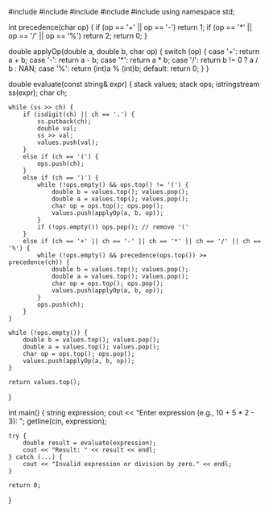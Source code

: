 #include <iostream>
#include <stack>
#include <cctype>
#include <sstream>
#include <cmath>
using namespace std;

int precedence(char op) {
    if (op == '+' || op == '-') return 1;
    if (op == '*' || op == '/' || op == '%') return 2;
    return 0;
}

double applyOp(double a, double b, char op) {
    switch (op) {
        case '+': return a + b;
        case '-': return a - b;
        case '*': return a * b;
        case '/': return b != 0 ? a / b : NAN;
        case '%': return (int)a % (int)b;
        default: return 0;
    }
}

double evaluate(const string& expr) {
    stack<double> values;
    stack<char> ops;
    istringstream ss(expr);
    char ch;

    while (ss >> ch) {
        if (isdigit(ch) || ch == '.') {
            ss.putback(ch);
            double val;
            ss >> val;
            values.push(val);
        }
        else if (ch == '(') {
            ops.push(ch);
        }
        else if (ch == ')') {
            while (!ops.empty() && ops.top() != '(') {
                double b = values.top(); values.pop();
                double a = values.top(); values.pop();
                char op = ops.top(); ops.pop();
                values.push(applyOp(a, b, op));
            }
            if (!ops.empty()) ops.pop(); // remove '('
        }
        else if (ch == '+' || ch == '-' || ch == '*' || ch == '/' || ch == '%') {
            while (!ops.empty() && precedence(ops.top()) >= precedence(ch)) {
                double b = values.top(); values.pop();
                double a = values.top(); values.pop();
                char op = ops.top(); ops.pop();
                values.push(applyOp(a, b, op));
            }
            ops.push(ch);
        }
    }

    while (!ops.empty()) {
        double b = values.top(); values.pop();
        double a = values.top(); values.pop();
        char op = ops.top(); ops.pop();
        values.push(applyOp(a, b, op));
    }

    return values.top();
}

int main() {
    string expression;
    cout << "Enter expression (e.g., 10 + 5 * 2 - 3): ";
    getline(cin, expression);

    try {
        double result = evaluate(expression);
        cout << "Result: " << result << endl;
    } catch (...) {
        cout << "Invalid expression or division by zero." << endl;
    }

    return 0;
}
